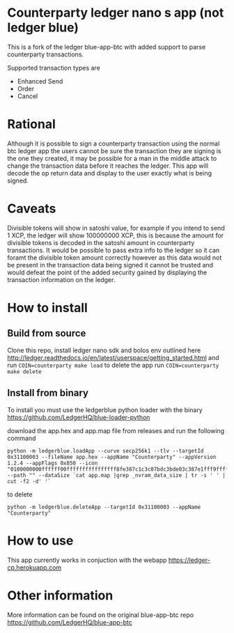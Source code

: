# Counterparty ledger nano s app (not ledger blue)
This is a fork of the ledger blue-app-btc with added support to parse counterparty transactions.

Supported transaction types are 
 - Enhanced Send
 - Order
 - Cancel

# Rational
Although it is possible to sign a counterparty transaction using the normal btc ledger app the users cannot be sure the transaction they are signing is the one they created, it may be possible for a man in the middle attack to change the transaction data before it reaches the ledger. This app will decode the op return data and display to the user exactly what is being signed.

# Caveats
Divisible tokens will show in satoshi value, for example if you intend to send 1 XCP, the ledger will show 100000000 XCP, this is because the amount for divisible tokens is decoded in the satoshi amount in counterparty transactions. It would be possible to pass extra info to the ledger so it can foramt the divisible token amount correctly however as this data would not be present in the transaction data being signed it cannot be trusted and would defeat the point of the added security gained by displaying the transaction information on the ledger.

# How to install
## Build from source
Clone this repo, install ledger nano sdk and bolos env outlined here
http://ledger.readthedocs.io/en/latest/userspace/getting_started.html 
and run 
```COIN=counterparty make load```
to delete the app run
```COIN=counterparty make delete```

## Install from binary
To install you must use the ledgerblue python loader with the binary 
https://github.com/LedgerHQ/blue-loader-python

download the app.hex and app.map file from releases and run the following command
```
python -m ledgerblue.loadApp --curve secp256k1 --tlv --targetId 0x31100003 --fileName app.hex --appName "Counterparty" --appVersion 1.2.4 --appFlags 0x850 --icon "0100000000ffffff00ffffffffffffffff8fe387c1c3c07bdc3bde03c387e1fff9ffffffffffffffff" --path "" --dataSize `cat app.map |grep _nvram_data_size | tr -s ' ' | cut -f2 -d' '`
```

to delete
```
python -m ledgerblue.deleteApp --targetId 0x31100003 --appName "Counterparty" 
```

# How to use
This app currently works in conjuction with the webapp https://ledger-cp.herokuapp.com

# Other information
More information can be found on the original blue-app-btc repo
https://github.com/LedgerHQ/blue-app-btc
